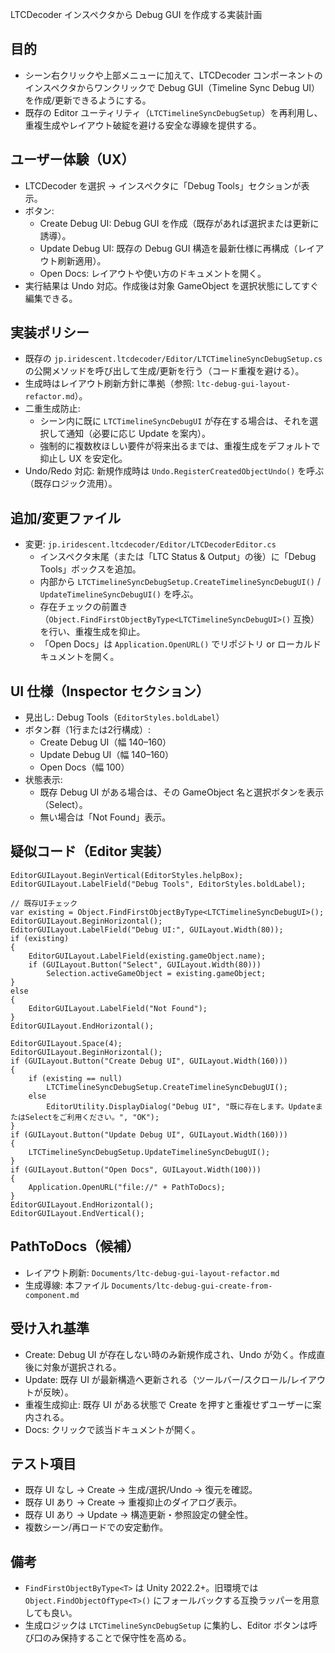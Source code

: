 LTCDecoder インスペクタから Debug GUI を作成する実装計画

## 目的
- シーン右クリックや上部メニューに加えて、LTCDecoder コンポーネントのインスペクタからワンクリックで Debug GUI（Timeline Sync Debug UI）を作成/更新できるようにする。
- 既存の Editor ユーティリティ（`LTCTimelineSyncDebugSetup`）を再利用し、重複生成やレイアウト破綻を避ける安全な導線を提供する。

## ユーザー体験（UX）
- LTCDecoder を選択 → インスペクタに「Debug Tools」セクションが表示。
- ボタン:
  - Create Debug UI: Debug GUI を作成（既存があれば選択または更新に誘導）。
  - Update Debug UI: 既存の Debug GUI 構造を最新仕様に再構成（レイアウト刷新適用）。
  - Open Docs: レイアウトや使い方のドキュメントを開く。
- 実行結果は Undo 対応。作成後は対象 GameObject を選択状態にしてすぐ編集できる。

## 実装ポリシー
- 既存の `jp.iridescent.ltcdecoder/Editor/LTCTimelineSyncDebugSetup.cs` の公開メソッドを呼び出して生成/更新を行う（コード重複を避ける）。
- 生成時はレイアウト刷新方針に準拠（参照: `ltc-debug-gui-layout-refactor.md`）。
- 二重生成防止:
  - シーン内に既に `LTCTimelineSyncDebugUI` が存在する場合は、それを選択して通知（必要に応じ Update を案内）。
  - 強制的に複数枚ほしい要件が将来出るまでは、重複生成をデフォルトで抑止し UX を安定化。
- Undo/Redo 対応: 新規作成時は `Undo.RegisterCreatedObjectUndo()` を呼ぶ（既存ロジック流用）。

## 追加/変更ファイル
- 変更: `jp.iridescent.ltcdecoder/Editor/LTCDecoderEditor.cs`
  - インスペクタ末尾（または「LTC Status & Output」の後）に「Debug Tools」ボックスを追加。
  - 内部から `LTCTimelineSyncDebugSetup.CreateTimelineSyncDebugUI()` / `UpdateTimelineSyncDebugUI()` を呼ぶ。
  - 存在チェックの前置き（`Object.FindFirstObjectByType<LTCTimelineSyncDebugUI>()` 互換）を行い、重複生成を抑止。
  - 「Open Docs」は `Application.OpenURL()` でリポジトリ or ローカルドキュメントを開く。

## UI 仕様（Inspector セクション）
- 見出し: Debug Tools（`EditorStyles.boldLabel`）
- ボタン群（1行または2行構成）:
  - Create Debug UI（幅 140–160）
  - Update Debug UI（幅 140–160）
  - Open Docs（幅 100）
- 状態表示:
  - 既存 Debug UI がある場合は、その GameObject 名と選択ボタンを表示（Select）。
  - 無い場合は「Not Found」表示。

## 疑似コード（Editor 実装）
```
EditorGUILayout.BeginVertical(EditorStyles.helpBox);
EditorGUILayout.LabelField("Debug Tools", EditorStyles.boldLabel);

// 既存UIチェック
var existing = Object.FindFirstObjectByType<LTCTimelineSyncDebugUI>();
EditorGUILayout.BeginHorizontal();
EditorGUILayout.LabelField("Debug UI:", GUILayout.Width(80));
if (existing)
{
    EditorGUILayout.LabelField(existing.gameObject.name);
    if (GUILayout.Button("Select", GUILayout.Width(80)))
        Selection.activeGameObject = existing.gameObject;
}
else
{
    EditorGUILayout.LabelField("Not Found");
}
EditorGUILayout.EndHorizontal();

EditorGUILayout.Space(4);
EditorGUILayout.BeginHorizontal();
if (GUILayout.Button("Create Debug UI", GUILayout.Width(160)))
{
    if (existing == null)
        LTCTimelineSyncDebugSetup.CreateTimelineSyncDebugUI();
    else
        EditorUtility.DisplayDialog("Debug UI", "既に存在します。UpdateまたはSelectをご利用ください。", "OK");
}
if (GUILayout.Button("Update Debug UI", GUILayout.Width(160)))
{
    LTCTimelineSyncDebugSetup.UpdateTimelineSyncDebugUI();
}
if (GUILayout.Button("Open Docs", GUILayout.Width(100)))
{
    Application.OpenURL("file://" + PathToDocs);
}
EditorGUILayout.EndHorizontal();
EditorGUILayout.EndVertical();
```

## PathToDocs（候補）
- レイアウト刷新: `Documents/ltc-debug-gui-layout-refactor.md`
- 生成導線: 本ファイル `Documents/ltc-debug-gui-create-from-component.md`

## 受け入れ基準
- Create: Debug UI が存在しない時のみ新規作成され、Undo が効く。作成直後に対象が選択される。
- Update: 既存 UI が最新構造へ更新される（ツールバー/スクロール/レイアウトが反映）。
- 重複生成抑止: 既存 UI がある状態で Create を押すと重複せずユーザーに案内される。
- Docs: クリックで該当ドキュメントが開く。

## テスト項目
- 既存 UI なし → Create → 生成/選択/Undo → 復元を確認。
- 既存 UI あり → Create → 重複抑止のダイアログ表示。
- 既存 UI あり → Update → 構造更新・参照設定の健全性。
- 複数シーン/再ロードでの安定動作。

## 備考
- `FindFirstObjectByType<T>` は Unity 2022.2+。旧環境では `Object.FindObjectOfType<T>()` にフォールバックする互換ラッパーを用意しても良い。
- 生成ロジックは `LTCTimelineSyncDebugSetup` に集約し、Editor ボタンは呼び口のみ保持することで保守性を高める。

